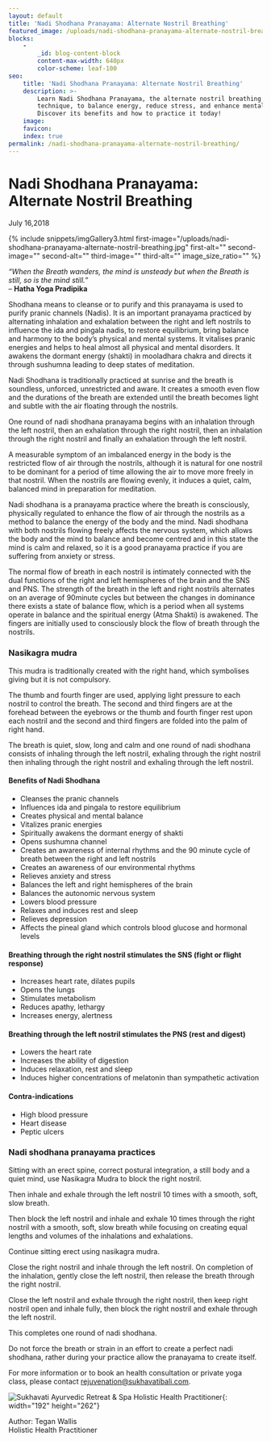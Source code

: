 ```yaml
---
layout: default
title: 'Nadi Shodhana Pranayama: Alternate Nostril Breathing'
featured_image: /uploads/nadi-shodhana-pranayama-alternate-nostril-breathing.jpg
blocks:
    -
        _id: blog-content-block
        content-max-width: 640px
        color-scheme: leaf-100
seo:
    title: 'Nadi Shodhana Pranayama: Alternate Nostril Breathing'
    description: >-
        Learn Nadi Shodhana Pranayama, the alternate nostril breathing
        technique, to balance energy, reduce stress, and enhance mental clarity.
        Discover its benefits and how to practice it today!
    image:
    favicon:
    index: true
permalink: /nadi-shodhana-pranayama-alternate-nostril-breathing/
---
```

# Nadi Shodhana Pranayama: Alternate Nostril Breathing

July 16,2018

{% include snippets/imgGallery3.html first-image="/uploads/nadi-shodhana-pranayama-alternate-nostril-breathing.jpg" first-alt="" second-image="" second-alt="" third-image="" third-alt="" image_size_ratio="" %}

*“When the Breath wanders, the mind is unsteady but when the Breath is still, so is the mind still.”* <br>– **Hatha Yoga Pradipika**

Shodhana means to cleanse or to purify and this pranayama is used to purify pranic channels (Nadis). It is an important pranayama practiced by alternating inhalation and exhalation between the right and left nostrils to influence the ida and pingala nadis, to restore equilibrium, bring balance and harmony to the body’s physical and mental systems. It vitalises pranic energies and helps to heal almost all physical and mental disorders. It awakens the dormant energy (shakti) in mooladhara chakra and directs it through sushumna leading to deep states of meditation.

Nadi Shodhana is traditionally practiced at sunrise and the breath is soundless, unforced, unrestricted and aware. It creates a smooth even flow and the durations of the breath are extended until the breath becomes light and subtle with the air floating through the nostrils.

One round of nadi shodhana pranayama begins with an inhalation through the left nostril, then an exhalation through the right nostril, then an inhalation through the right nostril and finally an exhalation through the left nostril.

A measurable symptom of an imbalanced energy in the body is the restricted flow of air through the nostrils, although it is natural for one nostril to be dominant for a period of time allowing the air to move more freely in that nostril. When the nostrils are flowing evenly, it induces a quiet, calm, balanced mind in preparation for meditation.

Nadi shodhana is a pranayama practice where the breath is consciously, physically regulated to enhance the flow of air through the nostrils as a method to balance the energy of the body and the mind. Nadi shodhana with both nostrils flowing freely affects the nervous system, which allows the body and the mind to balance and become centred and in this state the mind is calm and relaxed, so it is a good pranayama practice if you are suffering from anxiety or stress.

The normal flow of breath in each nostril is intimately connected with the dual functions of the right and left hemispheres of the brain and the SNS and PNS. The strength of the breath in the left and right nostrils alternates on an average of 90minute cycles but between the changes in dominance there exists a state of balance flow, which is a period when all systems operate in balance and the spiritual energy (Atma Shakti) is awakened. The fingers are initially used to consciously block the flow of breath through the nostrils.

### Nasikagra mudra

This mudra is traditionally created with the right hand, which symbolises giving but it is not compulsory.

The thumb and fourth finger are used, applying light pressure to each nostril to control the breath. The second and third fingers are at the forehead between the eyebrows or the thumb and fourth finger rest upon each nostril and the second and third fingers are folded into the palm of right hand.

The breath is quiet, slow, long and calm and one round of nadi shodhana consists of inhaling through the left nostril, exhaling through the right nostril then inhaling through the right nostril and exhaling through the left nostril.

#### Benefits of Nadi Shodhana

* Cleanses the pranic channels
* Influences ida and pingala to restore equilibrium
* Creates physical and mental balance
* Vitalizes pranic energies
* Spiritually awakens the dormant energy of shakti
* Opens sushumna channel
* Creates an awareness of internal rhythms and the 90 minute cycle of breath between the right and left nostrils
* Creates an awareness of our environmental rhythms
* Relieves anxiety and stress
* Balances the left and right hemispheres of the brain
* Balances the autonomic nervous system
* Lowers blood pressure
* Relaxes and induces rest and sleep
* Relieves depression
* Affects the pineal gland which controls blood glucose and hormonal levels

#### Breathing through the right nostril stimulates the SNS (fight or flight response)

* Increases heart rate, dilates pupils
* Opens the lungs
* Stimulates metabolism
* Reduces apathy, lethargy
* Increases energy, alertness

#### Breathing through the left nostril stimulates the PNS (rest and digest)

* Lowers the heart rate
* Increases the ability of digestion
* Induces relaxation, rest and sleep
* Induces higher concentrations of melatonin than sympathetic activation

#### Contra-indications

* High blood pressure
* Heart disease
* Peptic ulcers

### Nadi shodhana pranayama practices

Sitting with an erect spine, correct postural integration, a still body and a quiet mind, use Nasikagra Mudra to block the right nostril.

Then inhale and exhale through the left nostril 10 times with a smooth, soft, slow breath.

Then block the left nostril and inhale and exhale 10 times through the right nostril with a smooth, soft, slow breath while focusing on creating equal lengths and volumes of the inhalations and exhalations.

Continue sitting erect using nasikagra mudra.

Close the right nostril and inhale through the left nostril. On completion of the inhalation, gently close the left nostril, then release the breath through the right nostril.

Close the left nostril and exhale through the right nostril, then keep right nostril open and inhale fully, then block the right nostril and exhale through the left nostril.

This completes one round of nadi shodhana.

Do not force the breath or strain in an effort to create a perfect nadi shodhana, rather during your practice allow the pranayama to create itself.

For more information or to book an health consultation or private yoga class, please contact [rejuvenation@sukhavatibali.com](mailto:rejuvenation@sukhavatibali.com).

![Sukhavati Ayurvedic Retreat &amp; Spa Holistic Health Practitioner](https://www.sukhavatibali.com/wp-content/uploads/2018/10/tegan-final2-2-1500357848-medium.jpg){: width="192" height="262"}

Author: Tegan Wallis<br>Holistic Health Practitioner